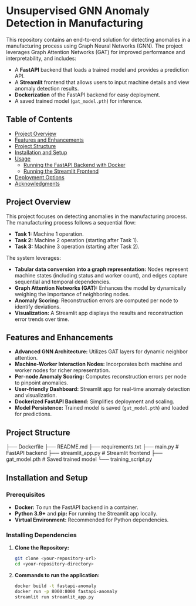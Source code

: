 # Unsupervised GNN Anomaly Detection in Manufacturing

This repository contains an end-to-end solution for detecting anomalies in a manufacturing process using Graph Neural Networks (GNN). The project leverages Graph Attention Networks (GAT) for improved performance and interpretability, and includes:

- A **FastAPI** backend that loads a trained model and provides a prediction API.
- A **Streamlit** frontend that allows users to input machine details and view anomaly detection results.
- **Dockerization** of the FastAPI backend for easy deployment.
- A saved trained model (`gat_model.pth`) for inference.

## Table of Contents

- [Project Overview](#project-overview)
- [Features and Enhancements](#features-and-enhancements)
- [Project Structure](#project-structure)
- [Installation and Setup](#installation-and-setup)
- [Usage](#usage)
  - [Running the FastAPI Backend with Docker](#running-the-fastapi-backend-with-docker)
  - [Running the Streamlit Frontend](#running-the-streamlit-frontend)
- [Deployment Options](#deployment-options)
- [Acknowledgments](#acknowledgments)

## Project Overview

This project focuses on detecting anomalies in the manufacturing process. The manufacturing process follows a sequential flow:
- **Task 1:** Machine 1 operation.
- **Task 2:** Machine 2 operation (starting after Task 1).
- **Task 3:** Machine 3 operation (starting after Task 2).

The system leverages:
- **Tabular data conversion into a graph representation:** Nodes represent machine states (including status and worker count), and edges capture sequential and temporal dependencies.
- **Graph Attention Networks (GAT):** Enhances the model by dynamically weighing the importance of neighboring nodes.
- **Anomaly Scoring:** Reconstruction errors are computed per node to identify deviations.
- **Visualization:** A Streamlit app displays the results and reconstruction error trends over time.

## Features and Enhancements

- **Advanced GNN Architecture:** Utilizes GAT layers for dynamic neighbor attention.
- **Machine-Worker Interaction Nodes:** Incorporates both machine and worker nodes for richer representation.
- **Per-node Anomaly Scoring:** Computes reconstruction errors per node to pinpoint anomalies.
- **User-friendly Dashboard:** Streamlit app for real-time anomaly detection and visualization.
- **Dockerized FastAPI Backend:** Simplifies deployment and scaling.
- **Model Persistence:** Trained model is saved (`gat_model.pth`) and loaded for predictions.

## Project Structure

├── Dockerfile ├── README.md ├── requirements.txt ├── main.py # FastAPI backend ├── streamlit_app.py # Streamlit frontend ├── gat_model.pth # Saved trained model  └── training_script.py 


## Installation and Setup

### Prerequisites

- **Docker:** To run the FastAPI backend in a container.
- **Python 3.9+** and **pip:** For running the Streamlit app locally.
- **Virtual Environment:** Recommended for Python dependencies.

### Installing Dependencies

1. **Clone the Repository:**

   ```bash
   git clone <your-repository-url>
   cd <your-repository-directory>


2. **Commands to run the application:**

    ```bash
    docker build -t fastapi-anomaly 
    docker run -p 8000:8000 fastapi-anomaly
    streamlit run streamlit_app.py
